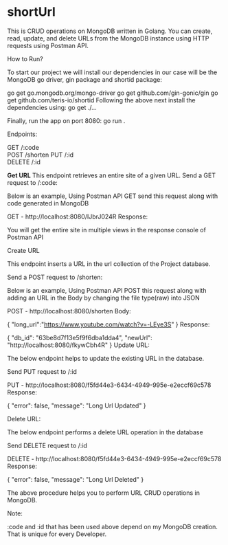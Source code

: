 # shortUrl
This is CRUD operations on MongoDB written in Golang. You can create, read, update, and delete URLs from the MongoDB instance using HTTP requests using Postman API.

How to Run?

To start our project we will install our dependencies in our case will be the MongoDB go driver, gin package and shortid package:

go get go.mongodb.org/mongo-driver
go get github.com/gin-gonic/gin
go get github.com/teris-io/shortid
Following the above next install the dependencies using: go get ./...

Finally, run the app on port 8080: go run .

Endpoints:

GET    /:code   
POST   /shorten 
PUT    /:id    
DELETE /:id  

**Get URL**
This endpoint retrieves an entire site of a given URL. Send a GET request to /:code:

Below is an example, Using Postman API GET send this request along with code generated in MongoDB

GET - http://localhost:8080/IJbrJ024R
Response:

You will get the entire site in multiple views in the response console of Postman API

Create URL

This endpoint inserts a URL in the url collection of the Project database.

Send a POST request to /shorten:

Below is an example, Using Postman API POST this request along with adding an URL in the Body by changing the file type(raw) into JSON

POST - http://localhost:8080/shorten
Body:

{
    "long_url":"https://www.youtube.com/watch?v=-LEye3S"
}
Response:

{
    "db_id": "63be8d7f13e5f9f6dba1dda4",
    "newUrl": "http://localhost:8080/fkywCbh4R"
}
Update URL:

The below endpoint helps to update the existing URL in the database.

Send PUT request to /:id

PUT - http://localhost:8080/f5fd44e3-6434-4949-995e-e2eccf69c578
Response:

{ "error": false, "message": "Long Url Updated" }

Delete URL:

The below endpoint performs a delete URL operation in the database

Send DELETE request to /:id

DELETE - http://localhost:8080/f5fd44e3-6434-4949-995e-e2eccf69c578
Response:

{ "error": false, "message": "Long Url Deleted" }

The above procedure helps you to perform URL CRUD operations in MongoDB.

Note:

:code and :id that has been used above depend on my MongoDB creation. That is unique for every Developer.
